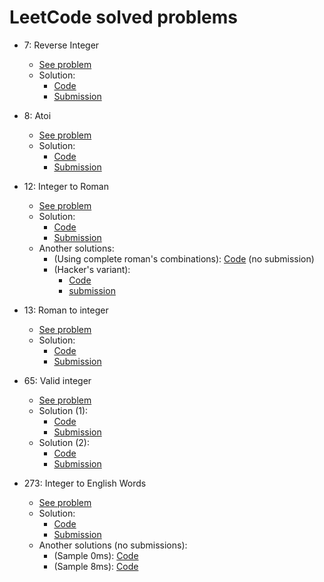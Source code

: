 # LeetCode solved problems

* 7: Reverse Integer
    - [See problem](https://leetcode.com/problems/reverse-integer/) 
    - Solution:
        - [Code](Solution_7.php)
        - [Submission](https://leetcode.com/submissions/detail/335874356/)

* 8: Atoi 
    - [See problem](https://leetcode.com/problems/string-to-integer-atoi/) 
    - Solution:
        - [Code](Solution_8.php)
        - [Submission](https://leetcode.com/submissions/detail/332709194/)

* 12: Integer to Roman
    - [See problem](https://leetcode.com/problems/integer-to-roman/) 
    - Solution:
        - [Code](Solution_12.php)
        - [Submission](https://leetcode.com/submissions/detail/334022405/)
    - Another solutions:
        - (Using complete roman's combinations): [Code](../favorites/Solution_12.php) (no submission)
        - (Hacker's variant): 
            - [Code](../favorites/Solution_12_2.php)
            - [submission](https://leetcode.com/submissions/detail/334761026/)
            
* 13: Roman to integer 
    - [See problem](https://leetcode.com/problems/roman-to-integer/) 
    - Solution:
        - [Code](Solution_13.php)
        - [Submission](https://leetcode.com/submissions/detail/333298325/)

* 65: Valid integer
    - [See problem](https://leetcode.com/problems/valid-number/) 
    - Solution (1):
        - [Code](Solution_65_1.php)
        - [Submission](https://leetcode.com/submissions/detail/333250103/)
    - Solution (2):
        - [Code](Solution_65_2.php)
        - [Submission](https://leetcode.com/submissions/detail/333261658/)

* 273: Integer to English Words
    - [See problem](https://leetcode.com/problems/integer-to-english-words/) 
    - Solution:
        - [Code](Solution_273.php)
        - [Submission](https://leetcode.com/submissions/detail/334140644/)
    - Another solutions (no submissions):
        - (Sample 0ms): [Code](../favorites/Solution_273_0.php)
        - (Sample 8ms): [Code](../favorites/Solution_12_2.php)
